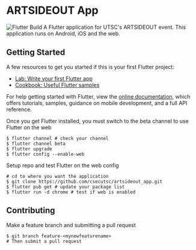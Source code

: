 # ARTSIDEOUT App 
![Flutter Build](https://github.com/csecutsc/artsideout_app/workflows/Flutter%20Build/badge.svg)
A Flutter application for UTSC's ARTSIDEOUT event. This application runs on Android, iOS and the web.

## Getting Started
A few resources to get you started if this is your first Flutter project:
-  [Lab: Write your first Flutter app](https://flutter.dev/docs/get-started/codelab)
-  [Cookbook: Useful Flutter samples](https://flutter.dev/docs/cookbook)

For help getting started with Flutter, view the [online documentation](https://flutter.dev/docs), which offers tutorials, samples, guidance on mobile development, and a full API reference.

Once you get Flutter installed, you must switch to the beta channel to use Flutter on the web
```
$ flutter channel # check your channel
$ flutter channel beta
$ flutter upgrade
$ flutter config --enable-web
```
Setup repo and test Flutter on the web config
```
# cd to where you want the application
$ git clone https://github.com/csecutsc/artsideout_app.git
$ flutter pub get # update your package list
$ flutter run -d chrome # test if web is enabled
```
## Contributing 
Make a feature branch and submitting a pull request
```
$ git branch feature-<mynewfeaturename>
# Then submit a pull request
```
